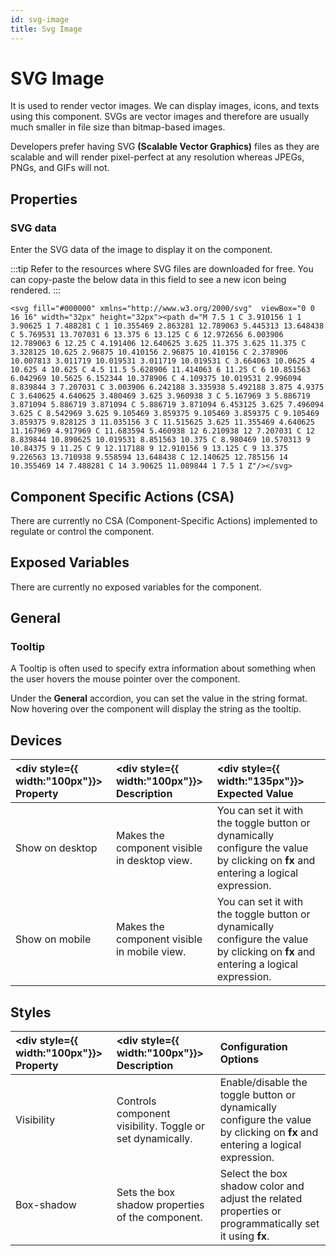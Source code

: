 ```yaml
---
id: svg-image
title: Svg Image
---
```

# SVG Image

It is used to render vector images. We can display images, icons, and texts using this component. SVGs are vector images and therefore are usually much smaller in file size than bitmap-based images.

Developers prefer having SVG **(Scalable Vector Graphics)** files as they are scalable and will render pixel-perfect at any resolution whereas JPEGs, PNGs, and GIFs will not. 

<div>

## Properties

### SVG data

Enter the SVG data of the image to display it on the component. 

:::tip
Refer to the resources where SVG files are downloaded for free. You can copy-paste the below data in this field to see a new icon being rendered.
:::

```
<svg fill="#000000" xmlns="http://www.w3.org/2000/svg"  viewBox="0 0 16 16" width="32px" height="32px"><path d="M 7.5 1 C 3.910156 1 1 3.90625 1 7.488281 C 1 10.355469 2.863281 12.789063 5.445313 13.648438 C 5.769531 13.707031 6 13.375 6 13.125 C 6 12.972656 6.003906 12.789063 6 12.25 C 4.191406 12.640625 3.625 11.375 3.625 11.375 C 3.328125 10.625 2.96875 10.410156 2.96875 10.410156 C 2.378906 10.007813 3.011719 10.019531 3.011719 10.019531 C 3.664063 10.0625 4 10.625 4 10.625 C 4.5 11.5 5.628906 11.414063 6 11.25 C 6 10.851563 6.042969 10.5625 6.152344 10.378906 C 4.109375 10.019531 2.996094 8.839844 3 7.207031 C 3.003906 6.242188 3.335938 5.492188 3.875 4.9375 C 3.640625 4.640625 3.480469 3.625 3.960938 3 C 5.167969 3 5.886719 3.871094 5.886719 3.871094 C 5.886719 3.871094 6.453125 3.625 7.496094 3.625 C 8.542969 3.625 9.105469 3.859375 9.105469 3.859375 C 9.105469 3.859375 9.828125 3 11.035156 3 C 11.515625 3.625 11.355469 4.640625 11.167969 4.917969 C 11.683594 5.460938 12 6.210938 12 7.207031 C 12 8.839844 10.890625 10.019531 8.851563 10.375 C 8.980469 10.570313 9 10.84375 9 11.25 C 9 12.117188 9 12.910156 9 13.125 C 9 13.375 9.226563 13.710938 9.558594 13.648438 C 12.140625 12.785156 14 10.355469 14 7.488281 C 14 3.90625 11.089844 1 7.5 1 Z"/></svg>
```

</div>

<div>

## Component Specific Actions (CSA)

There are currently no CSA (Component-Specific Actions) implemented to regulate or control the component.

</div>

<div>

## Exposed Variables

There are currently no exposed variables for the component.

</div>

<div>

## General

### Tooltip

A Tooltip is often used to specify extra information about something when the user hovers the mouse pointer over the component.

Under the <b>General</b> accordion, you can set the value in the string format. Now hovering over the component will display the string as the tooltip.

</div>

<div>

## Devices

| <div style={{ width:"100px"}}> Property </div> | <div style={{ width:"100px"}}> Description </div> | <div style={{ width:"135px"}}> Expected Value </div> |
|:--------------- |:----------------------------------------- | :------------------------------------------------------------------------------------------------------------- |
| Show on desktop | Makes the component visible in desktop view. | You can set it with the toggle button or dynamically configure the value by clicking on **fx** and entering a logical expression. |
| Show on mobile  | Makes the component visible in mobile view.  | You can set it with the toggle button or dynamically configure the value by clicking on **fx** and entering a logical expression. |

</div>

<div>

## Styles

| <div style={{ width:"100px"}}> Property </div> | <div style={{ width:"100px"}}> Description </div> |  Configuration Options  |
|:------------ |:-------------|:--------- |
| Visibility | Controls component visibility. Toggle or set dynamically. | Enable/disable the toggle button or dynamically configure the value by clicking on **fx** and entering a logical expression. |
| Box-shadow | Sets the box shadow properties of the component. | Select the box shadow color and adjust the related properties or programmatically set it using **fx**. |

</div>
